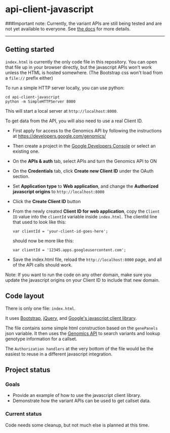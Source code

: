 api-client-javascript
=====================

###Important note: Currently, the variant APIs are still being tested and are not yet available to everyone. See [the docs](http://google-genomics.readthedocs.org/en/latest/auth_requirements.html#available-apis) for more details.
****


## Getting started

`index.html` is currently the only code file in this repository. You can open
that file up in your browser directly, but the javascript APIs won't work unless
the HTML is hosted somewhere. (The Bootstrap css won't load from a `file://` prefix either)

To run a simple HTTP server locally, you can use python:
```
cd api-client-javascript
python -m SimpleHTTPServer 8000
```

This will start a local server at `http://localhost:8000`.

To get data from the API, you will also need to use a real Client ID.

* First apply for access to the Genomics API by following the instructions at
  https://developers.google.com/genomics/

* Then create a project in the
  [Google Developers Console](https://console.developers.google.com>)
  or select an existing one.

* On the **APIs & auth** tab, select APIs and turn the Genomics API to ON

* On the **Credentials** tab, click **Create new Client ID** under
  the OAuth section.

* Set **Application type** to **Web application**, and change
  the **Authorized javascript origins** to `http://localhost:8000`

* Click the **Create Client ID** button

* From the newly created **Client ID for web application**, copy the `Client ID`
  value into the `clientId` variable inside `index.html`.
  The clientId line that used to look like this:

  `var clientId = 'your-client-id-goes-here';`

  should now be more like this:

  `var clientId = '12345.apps.googleusercontent.com';`

* Save the index.html file, reload the `http://localhost:8000` page, and
  all of the API calls should work.


Note: If you want to run the code on any other domain, make sure you update the
javascript origins on your Client ID to include that new domain.


## Code layout

There is only one file: `index.html`.

It uses [Bootstrap](getbootstrap.com), [jQuery](http://jquery.com/), and
[Google's javascript client library](https://developers.google.com/api-client-library/javascript/).

The file contains some simple html construction based on the `genePanels` json variable.
It then uses the [Genomics API](http://developers.google.com/genomics) 
to search variants and lookup genotype information for a callset.

The `Authorization handlers` at the very bottom of the file would be the
easiest to reuse in a different javascript integration.


## Project status

### Goals

* Provide an example of how to use the javascript client library.
* Demonstrate how the variant APIs can be used to get callset data.

### Current status

Code needs some cleanup, but not much else is planned at this time.
